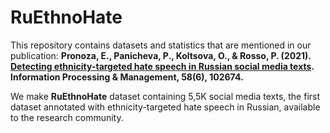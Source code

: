 # RuEthnoHate

This repository contains datasets and statistics that are mentioned in our publication: **Pronoza, E., Panicheva, P., Koltsova, O., & Rosso, P. (2021). [Detecting ethnicity-targeted hate speech in Russian social media texts](https://www.sciencedirect.com/science/article/abs/pii/S0306457321001606). Information Processing & Management, 58(6), 102674.**

We make **RuEthnoHate** dataset containing 5,5K social media texts, the first dataset annotated with ethnicity-targeted hate speech in Russian, available to the research community.
